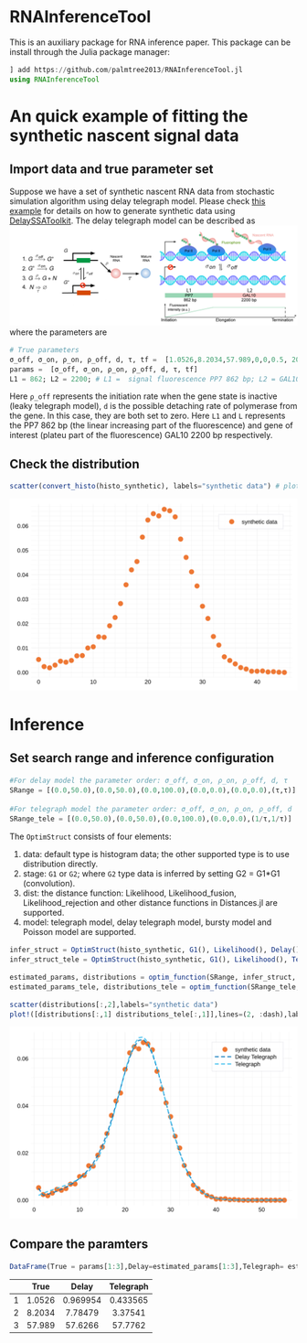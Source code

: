 # RNAInferenceTool

<!-- [![Dev](https://img.shields.io/badge/docs-dev-blue.svg)](https://palmtree2013.github.io/RNAInferenceTool.jl/dev) -->

<!-- [![Build Status](https://github.com/palmtree2013/RNAInferenceTool.jl/actions/workflows/CI.yml/badge.svg?branch=main)](https://github.com/palmtree2013/RNAInferenceTool.jl/actions/workflows/CI.yml?query=branch%3Amain) -->

This is an auxiliary package for RNA inference paper. This package can be install through the Julia package manager:

```julia
] add https://github.com/palmtree2013/RNAInferenceTool.jl
using RNAInferenceTool
```

# An quick example of fitting the synthetic nascent signal data

## Import data and true parameter set
Suppose we have a set of synthetic nascent RNA data from stochastic simulation algorithm using delay telegraph model. Please check [this example](https://github.com/palmtree2013/RNAInferenceTool.jl/blob/main/examples/synthetic_data.ipynb) for details on how to generate synthetic data using [DelaySSAToolkit](https://github.com/palmtree2013/DelaySSAToolkit.jl). The delay telegraph model can be described as 
![illustrate](examples/illustrate_delaytelegraph.png)
where the parameters are 
```julia
# True parameters 
σ_off, σ_on, ρ_on, ρ_off, d, τ, tf =  [1.0526,8.2034,57.989,0,0,0.5, 20.] # σ_off, σ_on, ρ_on, ρ_off, d, τ, SSA final time
params =  [σ_off, σ_on, ρ_on, ρ_off, d, τ, tf]
L1 = 862; L2 = 2200; # L1 =  signal fluorescence PP7 862 bp; L2 = GAL10 2200 bp 
```
Here `ρ_off` represents the initiation rate when the gene state is inactive (leaky telegraph model), `d` is the possible detaching rate of polymerase from the gene. In this case, they are both set to zero.  Here `L1` and `L` represents the PP7 862 bp (the linear increasing part of the fluorescence) and gene of interest (plateu part of the fluorescence) GAL10 2200 bp respectively.

## Check the distribution

```julia
scatter(convert_histo(histo_synthetic), labels="synthetic data") # plot distribution
```

![synthetic data](examples/syntheticdata.svg)

# Inference

## Set search range and inference configuration

```julia
#For delay model the parameter order: σ_off, σ_on, ρ_on, ρ_off, d, τ
SRange = [(0.0,50.0),(0.0,50.0),(0.0,100.0),(0.0,0.0),(0.0,0.0),(τ,τ)]

#For telegraph model the parameter order: σ_off, σ_on, ρ_on, ρ_off, d
SRange_tele = [(0.0,50.0),(0.0,50.0),(0.0,100.0),(0.0,0.0),(1/τ,1/τ)]
```

The `OptimStruct` consists of four elements:

1. data: default type is histogram data; the other supported type is to use distribution directly.
2. stage: `G1` or `G2`; where `G2` type data is inferred by setting G2 = G1*G1 (convolution).
3. dist: the distance function: Likelihood, Likelihood_fusion, Likelihood_rejection and other distance functions in Distances.jl are supported.
4. model: telegraph model, delay telegraph model, bursty model and Poisson model are supported.

```julia
infer_struct = OptimStruct(histo_synthetic, G1(), Likelihood(), Delay())
infer_struct_tele = OptimStruct(histo_synthetic, G1(), Likelihood(), Telegraph())
```

```julia
estimated_params, distributions = optim_function(SRange, infer_struct, MaxFuncEvals = 10000, L1 = L1, L2 = L - L1)
estimated_params_tele, distributions_tele = optim_function(SRange_tele, infer_struct_tele, MaxFuncEvals = 10000)
```

```julia
scatter(distributions[:,2],labels="synthetic data")
plot!([distributions[:,1] distributions_tele[:,1]],lines=(2, :dash),labels=["Delay Telegraph" "Telegraph"])
```

![delaytele](examples/delaytele.svg)

## Compare the paramters
```julia
DataFrame(True = params[1:3],Delay=estimated_params[1:3],Telegraph= estimated_params_tele[1:3])
```
|      |  True  |  Delay   | Telegraph |
| :--: | :----: | :------: | :-------: |
|  1   | 1.0526 | 0.969954 | 0.433565  |
|  2   | 8.2034 | 7.78479  |  3.37541  |
|  3   | 57.989 | 57.6266  |  57.7762  |